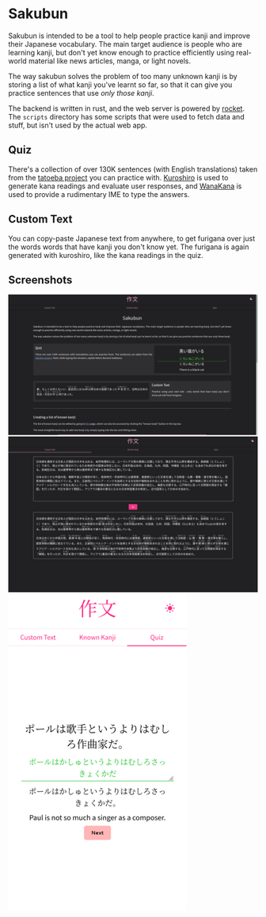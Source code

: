 # Sakubun

Sakubun is intended to be a tool to help people practice kanji and improve their Japanese
vocabulary. The main target audience is people who are learning kanji, but don't yet know
enough to practice efficiently using real-world material like news articles, manga, or light
novels.

The way sakubun solves the problem of too many unknown kanji is by storing a list of what
kanji you've learnt so far, so that it can give you practice sentences that use _only
those kanji_.

The backend is written in rust, and the web server is powered by [rocket][1]. The `scripts`
directory has some scripts that were used to fetch data and stuff, but isn't used by the actual web
app.

## Quiz

There's a collection of over 130K sentences (with English translations) taken from the [tatoeba
project][2] you can practice with. [Kuroshiro][3] is used to generate kana readings and evaluate
user responses, and [WanaKana][4] is used to provide a rudimentary IME to type the answers.

## Custom Text

You can copy-paste Japanese text from anywhere, to get furigana over just the words words that have
kanji you don't know yet. The furigana is again generated with kuroshiro, like the kana readings in
the quiz.

## Screenshots

![Home page, on desktop](screenshots/home%20page.png)
![Custom text page, on desktop](screenshots/custom%20text.png)
![Quiz page, on mobile with light theme](screenshots/quiz%20mobile.png)

[1]: https://rocket.rs/
[2]: https://tatoeba.org/
[3]: https://github.com/hexenq/kuroshiro
[4]: https://github.com/WaniKani/WanaKana
